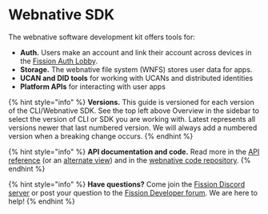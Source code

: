 # Webnative SDK

The webnative software development kit offers tools for:

* **Auth.** Users make an account and link their account across devices in the [Fission Auth Lobby](https://auth.fission.codes).
* **Storage.** The webnative file system (WNFS) stores user data for apps.
* **UCAN and DID tools** for working with UCANs and distributed identities
* **Platform APIs** for interacting with user apps

{% hint style="info" %}
**Versions.** This guide is versioned for each version of the CLI/Webnative SDK. See the top left above Overview in the sidebar to select the version of CLI or SDK you are working with. Latest represents all versions newer that last numbered version. We will always add a numbered version when a breaking change occurs.
{% endhint %}

{% hint style="info" %}
**API documentation and code.** Read more in the [API reference](https://webnative.fission.app/) (or an [alternate view](https://paka.dev/npm/webnative/)) and in the [webnative code repository](https://github.com/fission-suite/webnative).&#x20;
{% endhint %}

{% hint style="info" %}
**Have questions?** Come join the [Fission Discord server](https://fission.codes/discord) or post your question to the [Fission Developer forum](https://talk.fission.codes/c/developers/7/none). We are here to help!
{% endhint %}

